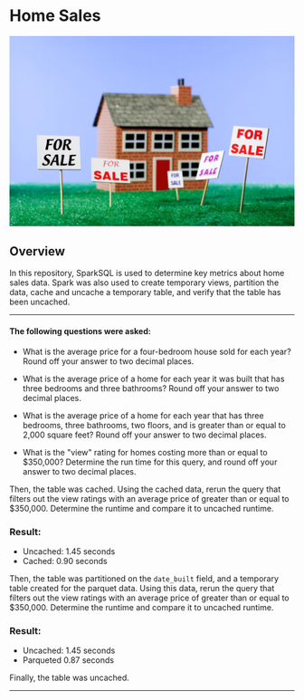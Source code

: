 # Home Sales

![Risk](image.jpg?raw=true "Risk")

## Overview

In this repository, SparkSQL is used to determine key metrics about home sales data. Spark was also used to create temporary views, partition the data, cache and uncache a temporary table, and verify that the table has been uncached.

------------------------------------

#### The following questions were asked:

- What is the average price for a four-bedroom house sold for each year? Round off your answer to two decimal places.

- What is the average price of a home for each year it was built that has three bedrooms and three bathrooms? Round off your answer to two decimal places.

- What is the average price of a home for each year that has three bedrooms, three bathrooms, two floors, and is greater than or equal to 2,000 square feet? Round off your answer to two decimal places.

- What is the "view" rating for homes costing more than or equal to $350,000? Determine the run time for this query, and round off your answer to two decimal places.

Then, the table was cached. Using the cached data, rerun the query that filters out the view ratings with an average price of greater than or equal to $350,000. Determine the runtime and compare it to uncached runtime.

### Result: 
- Uncached: 1.45 seconds
- Cached: 0.90 seconds

Then, the table was partitioned on the `date_built` field, and a temporary table created for the parquet data. Using this data, rerun the query that filters out the view ratings with an average price of greater than or equal to $350,000. Determine the runtime and compare it to uncached runtime.

### Result: 
- Uncached: 1.45 seconds
- Parqueted 0.87 seconds

Finally, the table was uncached.

----------------------------------



